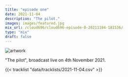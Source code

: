 ```yaml
---
title: "episode one"
date: 2021-11-04
description: "The pilot."
images: images/featured.jpg
mix_url: /cloud696/cloud696-episode-0-20211104-181536/
type: "mix"
draft: false
---
```


![artwork](images/featured.jpg)

"The pilot", broadcast live on 4th November 2021.

{{< tracklist "data/tracklists/2021-11-04.csv" >}}
